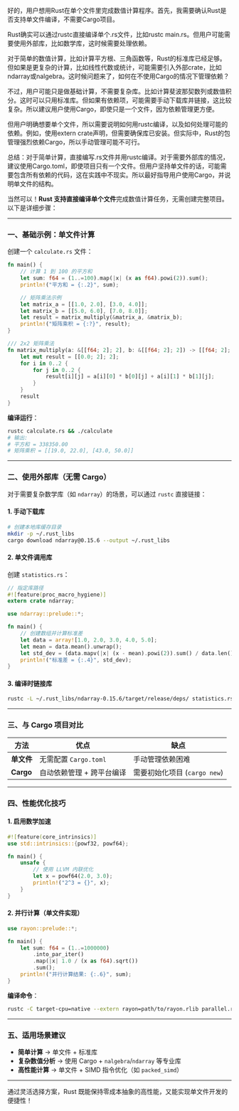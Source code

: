 好的，用户想用Rust在单个文件里完成数值计算程序。首先，我需要确认Rust是否支持单文件编译，不需要Cargo项目。

Rust确实可以通过rustc直接编译单个.rs文件，比如rustc main.rs。但用户可能需要使用外部库，比如数学库，这时候需要处理依赖。

对于简单的数值计算，比如计算平方根、三角函数等，Rust的标准库已经足够。但如果是更复杂的计算，比如线性代数或统计，可能需要引入外部crate，比如ndarray或nalgebra。这时候问题来了，如何在不使用Cargo的情况下管理依赖？

不过，用户可能只是做基础计算，不需要复杂库。比如计算斐波那契数列或数值积分。这时可以只用标准库。但如果有依赖项，可能需要手动下载库并链接，这比较复杂。所以建议用户使用Cargo，即使只是一个文件，因为依赖管理更方便。

但用户明确想要单个文件，所以需要说明如何用rustc编译，以及如何处理可能的依赖。例如，使用extern crate声明，但需要确保库已安装。但实际中，Rust的包管理强烈依赖Cargo，所以手动管理可能不可行。

总结：对于简单计算，直接编写.rs文件并用rustc编译。对于需要外部库的情况，建议使用Cargo.toml，即使项目只有一个文件。但用户坚持单文件的话，可能需要包含所有依赖的代码，这在实践中不现实。所以最好指导用户使用Cargo，并说明单文件的结构。



当然可以！**Rust 支持直接编译单个文件**完成数值计算任务，无需创建完整项目。以下是详细步骤：

---

### 一、基础示例：单文件计算
创建一个 `calculate.rs` 文件：
```rust
fn main() {
    // 计算 1 到 100 的平方和
    let sum: f64 = (1..=100).map(|x| (x as f64).powi(2)).sum();
    println!("平方和 = {:.2}", sum);

    // 矩阵乘法示例
    let matrix_a = [[1.0, 2.0], [3.0, 4.0]];
    let matrix_b = [[5.0, 6.0], [7.0, 8.0]];
    let result = matrix_multiply(&matrix_a, &matrix_b);
    println!("矩阵乘积 = {:?}", result);
}

/// 2x2 矩阵乘法
fn matrix_multiply(a: &[[f64; 2]; 2], b: &[[f64; 2]; 2]) -> [[f64; 2]; 2] {
    let mut result = [[0.0; 2]; 2];
    for i in 0..2 {
        for j in 0..2 {
            result[i][j] = a[i][0] * b[0][j] + a[i][1] * b[1][j];
        }
    }
    result
}
```

**编译运行**：
```bash
rustc calculate.rs && ./calculate
# 输出:
# 平方和 = 338350.00
# 矩阵乘积 = [[19.0, 22.0], [43.0, 50.0]]
```

---

### 二、使用外部库（无需 Cargo）
对于需要复杂数学库（如 `ndarray`）的场景，可以通过 `rustc` 直接链接：

#### 1. 手动下载库
```bash
# 创建本地库缓存目录
mkdir -p ~/.rust_libs
cargo download ndarray@0.15.6 --output ~/.rust_libs
```

#### 2. 单文件调用库
创建 `statistics.rs`：
```rust
// 指定库路径
#![feature(proc_macro_hygiene)]
extern crate ndarray;

use ndarray::prelude::*;

fn main() {
    // 创建数组并计算标准差
    let data = array![1.0, 2.0, 3.0, 4.0, 5.0];
    let mean = data.mean().unwrap();
    let std_dev = (data.mapv(|x| (x - mean).powi(2)).sum() / data.len() as f64).sqrt();
    println!("标准差 = {:.4}", std_dev);
}
```

#### 3. 编译时链接库
```bash
rustc -L ~/.rust_libs/ndarray-0.15.6/target/release/deps/ statistics.rs
```

---

### 三、与 Cargo 项目对比
| 方法       | 优点                     | 缺点                          |
|------------|--------------------------|-------------------------------|
| **单文件** | 无需配置 `Cargo.toml`    | 手动管理依赖困难              |
| **Cargo**  | 自动依赖管理 + 跨平台编译 | 需要初始化项目 (`cargo new`)  |

---

### 四、性能优化技巧
#### 1. 启用数学加速
```rust
#![feature(core_intrinsics)]
use std::intrinsics::{powf32, powf64};

fn main() {
    unsafe {
        // 使用 LLVM 内联优化
        let x = powf64(2.0, 3.0);
        println!("2^3 = {}", x);
    }
}
```

#### 2. 并行计算（单文件实现）
```rust
use rayon::prelude::*;

fn main() {
    let sum: f64 = (1..=1000000)
        .into_par_iter()
        .map(|x| 1.0 / (x as f64).sqrt())
        .sum();
    println!("并行计算结果: {:.6}", sum);
}
```

**编译命令**：
```bash
rustc -C target-cpu=native --extern rayon=path/to/rayon.rlib parallel.rs
```

---

### 五、适用场景建议
- **简单计算** → 单文件 + 标准库
- **复杂数值分析** → 使用 Cargo + `nalgebra`/`ndarray` 等专业库
- **高性能计算** → 单文件 + SIMD 指令优化（如 `packed_simd`）

---

通过灵活选择方案，Rust 既能保持零成本抽象的高性能，又能实现单文件开发的便捷性！